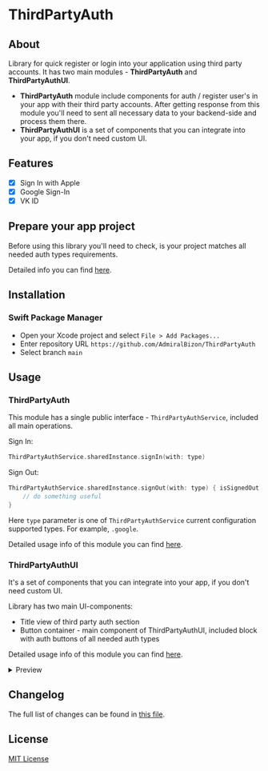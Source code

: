 # ThirdPartyAuth

## About

Library for quick register or login into your application using third party accounts. It has two main modules - **ThirdPartyAuth** and **ThirdPartyAuthUI**.
- **ThirdPartyAuth** module include components for auth / register user's in your app with their third party accounts. After getting response from this module you'll need to sent all necessary data to your backend-side and process them there.
- **ThirdPartyAuthUI** is a set of components that you can integrate into your app, if you don't need custom UI. 

## Features

- [x] Sign In with Apple
- [x] Google Sign-In
- [x] VK ID

## Prepare your app project

Before using this library you'll need to check, is your project matches all needed auth types requirements.

Detailed info you can find [here](TechDocs/PrepareProject.md).

## Installation

### Swift Package Manager

- Open your Xcode project and select `File > Add Packages...`
- Enter repository URL `https://github.com/AdmiralBizon/ThirdPartyAuth`
- Select branch `main`

## Usage

### ThirdPartyAuth

This module has a single public interface - `ThirdPartyAuthService`, included all main operations.

Sign In:

```swift
ThirdPartyAuthService.sharedInstance.signIn(with: type)
```

Sign Out:

```swift
ThirdPartyAuthService.sharedInstance.signOut(with: type) { isSignedOut in
    // do something useful
}
```

Here `type` parameter is one of `ThirdPartyAuthService` current configuration supported types. For example, `.google`. 

Detailed usage info of this module you can find [here](TechDocs/Modules/ThirdPartyAuth.md).

### ThirdPartyAuthUI

It's a set of components that you can integrate into your app, if you don't need custom UI. 

Library has two main UI-components:

- Title view of third party auth section
- Button container - main component of ThirdPartyAuthUI, included block with auth buttons of all needed auth types

Detailed usage info of this module you can find [here](TechDocs/Modules/ThirdPartyAuthUI.md).

<details>
    <summary>Preview</summary>
    <p align="center">
         <img src="TechDocs/Modules/lightModeAppearance.png" width="250" height="540">&nbsp;&nbsp;&nbsp;&nbsp;<img src="TechDocs/Modules/darkModeAppearance.png" width="250" height="540">
    </p>
</details>

## Changelog

The full list of changes can be found in [this file](./CHANGELOG.md).

## License

[MIT License](./LICENSE)
